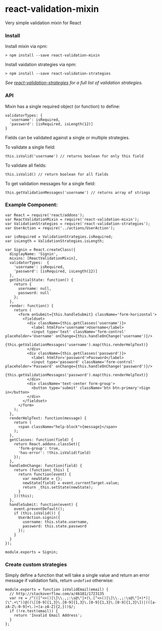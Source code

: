 # react-validation-mixin
Very simple validation mixin for React

### Install

Install mixin via npm:

    > npm install --save react-validation-mixin

Install vaidation strategies via npm:

    > npm install --save react-validation-strategies

_See [react-validation-strategies](https://github.com/jurassix/react-validation-strategies) for a full list of validation strategies._

### API

Mixin has a single required object (or function) to define:

    validatorTypes: {
      'username': isRequired,
      'password': [isRequired, isLength(12)]
    }

Fields can be validated against a single or multiple strategies.

To validate a single field:

    this.isValid('username') // returns boolean for only this field

To validate all fields:

    this.isValid() // return boolean for all fields

To get validation messages for a single field:

    this.getValidationMessages('username') // returns array of strings

### Example Component:

    var React = require('react/addons');
    var ReactValidationMixin = require('react-validation-mixin');
    var ValidationStrategies = require('react-validation-strategies');
    var UserAction = require('../actions/UserAction');

    var isRequired = ValidationStrategies.isRequired;
    var isLength = ValidationStrategies.isLength;

    var Signin = React.createClass({
      displayName: 'Signin',
      mixins: [ReactValidationMixin],
      validatorTypes:  {
        'username': isRequired,
        'password': [isRequired, isLength(12)]
      },
      getInitialState: function() {
        return {
          username: null,
          password: null
        };
      },
      render: function() {
        return (
          <form onSubmit={this.handleSubmit} className='form-horizontal'>
            <fieldset>
              <div className={this.getClasses('username')}>
                <label htmlFor='username'>Username</label>
                <input type='text' className='form-control' placeholder='Username' onChange={this.handleOnChange('username')}/>
                {this.getValidationMessages('username').map(this.renderHelpText)}
              </div>
              <div className={this.getClasses('password')}>
                <label htmlFor='password'>Password</label>
                <input type='password' className='form-control' placeholder='Password' onChange={this.handleOnChange('password')}/>
                {this.getValidationMessages('password').map(this.renderHelpText)}
              </div>
              <div className='text-center form-group'>
                <button type='submit' className='btn btn-primary'>Sign in</button>
              </div>
            </fieldset>
          </form>
        );
      },
      renderHelpText: function(message) {
        return (
          <span className="help-block">{message}</span>
        );
      },
      getClasses: function(field) {
        return React.addons.classSet({
          'form-group': true,
          'has-error': !this.isValid(field)
        });
      },
      handleOnChange: function(field) {
        return (function(_this) {
          return function(event) {
            var newState = {};
            newState[field] = event.currentTarget.value;
            return _this.setState(newState);
          }
        })(this);
      },
      handleSubmit: function(event) {
        event.preventDefault();
        if (this.isValid()) {
          UserAction.signin({
            username: this.state.username,
            password: this.state.password
          });
        }
      }
    });

    module.exports = Signin;

### Create custom strategies
Simply define a function that will take a single value and return an error message if validation fails, return `undefied` otherwise:

    module.exports = function isValidEmail(email) {
      // http://stackoverflow.com/a/46181/1723135
      var re = /^(([^<>()[\]\\.,;:\s@\"]+(\.[^<>()[\]\\.,;:\s@\"]+)*)|(\".+\"))@((\[[0-9]{1,3}\.[0-9]{1,3}\.[0-9]{1,3}\.[0-9]{1,3}\])|(([a-zA-Z\-0-9]+\.)+[a-zA-Z]{2,}))$/;
      if (!re.test(email)) {
        return 'Invalid Email Address';
      }
    };
